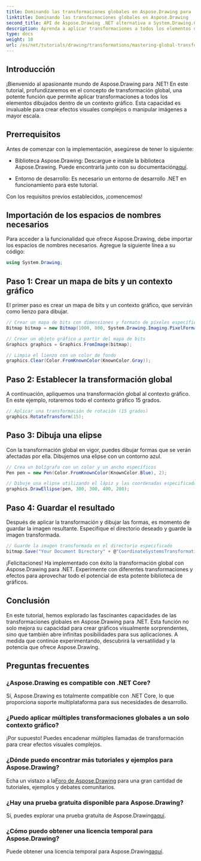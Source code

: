 ```yaml
---
title: Dominando las transformaciones globales en Aspose.Drawing para .NET
linktitle: Dominando las transformaciones globales en Aspose.Drawing
second_title: API de Aspose.Drawing .NET alternativa a System.Drawing.Common
description: Aprenda a aplicar transformaciones a todos los elementos dibujados dentro de un contexto gráfico, lo que le permitirá crear efectos visuales cautivadores y manipular imágenes de manera eficiente.
type: docs
weight: 10
url: /es/net/tutorials/drawing/transformations/mastering-global-transformations/
---
```

## Introducción

¡Bienvenido al apasionante mundo de Aspose.Drawing para .NET! En este tutorial, profundizaremos en el concepto de transformación global, una potente función que permite aplicar transformaciones a todos los elementos dibujados dentro de un contexto gráfico. Esta capacidad es invaluable para crear efectos visuales complejos o manipular imágenes a mayor escala.

## Prerrequisitos

Antes de comenzar con la implementación, asegúrese de tener lo siguiente:

-  Biblioteca Aspose.Drawing: Descargue e instale la biblioteca Aspose.Drawing. Puede encontrarla junto con su documentación[aquí](https://reference.aspose.com/drawing/net/).
  
- Entorno de desarrollo: Es necesario un entorno de desarrollo .NET en funcionamiento para este tutorial.

Con los requisitos previos establecidos, ¡comencemos!

## Importación de los espacios de nombres necesarios

Para acceder a la funcionalidad que ofrece Aspose.Drawing, debe importar los espacios de nombres necesarios. Agregue la siguiente línea a su código:

```csharp
using System.Drawing;
```

## Paso 1: Crear un mapa de bits y un contexto gráfico

El primer paso es crear un mapa de bits y un contexto gráfico, que servirán como lienzo para dibujar.

```csharp
// Crear un mapa de bits con dimensiones y formato de píxeles específicos
Bitmap bitmap = new Bitmap(1000, 800, System.Drawing.Imaging.PixelFormat.Format32bppPArgb);

// Crear un objeto gráfico a partir del mapa de bits
Graphics graphics = Graphics.FromImage(bitmap);

// Limpia el lienzo con un color de fondo
graphics.Clear(Color.FromKnownColor(KnownColor.Gray));
```

## Paso 2: Establecer la transformación global

A continuación, apliquemos una transformación global al contexto gráfico. En este ejemplo, rotaremos todo el contexto gráfico 15 grados.

```csharp
// Aplicar una transformación de rotación (15 grados)
graphics.RotateTransform(15);
```

## Paso 3: Dibuja una elipse

Con la transformación global en vigor, puedes dibujar formas que se verán afectadas por ella. Dibujemos una elipse con un contorno azul.

```csharp
// Crea un bolígrafo con un color y un ancho específicos
Pen pen = new Pen(Color.FromKnownColor(KnownColor.Blue), 2);

// Dibuje una elipse utilizando el lápiz y las coordenadas especificadas
graphics.DrawEllipse(pen, 300, 300, 400, 200);
```

## Paso 4: Guardar el resultado

Después de aplicar la transformación y dibujar las formas, es momento de guardar la imagen resultante. Especifique el directorio deseado y guarde la imagen transformada.

```csharp
// Guarde la imagen transformada en el directorio especificado
bitmap.Save("Your Document Directory" + @"CoordinateSystemsTransformations\GlobalTransformation_out.png");
```

¡Felicitaciones! Ha implementado con éxito la transformación global con Aspose.Drawing para .NET. Experimente con diferentes transformaciones y efectos para aprovechar todo el potencial de esta potente biblioteca de gráficos.

## Conclusión

En este tutorial, hemos explorado las fascinantes capacidades de las transformaciones globales en Aspose.Drawing para .NET. Esta función no solo mejora su capacidad para crear gráficos visualmente sorprendentes, sino que también abre infinitas posibilidades para sus aplicaciones. A medida que continúe experimentando, descubrirá la versatilidad y la potencia que ofrece Aspose.Drawing.

## Preguntas frecuentes

### ¿Aspose.Drawing es compatible con .NET Core?

Sí, Aspose.Drawing es totalmente compatible con .NET Core, lo que proporciona soporte multiplataforma para sus necesidades de desarrollo.

### ¿Puedo aplicar múltiples transformaciones globales a un solo contexto gráfico?

¡Por supuesto! Puedes encadenar múltiples llamadas de transformación para crear efectos visuales complejos.

### ¿Dónde puedo encontrar más tutoriales y ejemplos para Aspose.Drawing?

 Echa un vistazo a la[Foro de Aspose.Drawing](https://forum.aspose.com/c/diagram/17) para una gran cantidad de tutoriales, ejemplos y debates comunitarios.

### ¿Hay una prueba gratuita disponible para Aspose.Drawing?

 Sí, puedes explorar una prueba gratuita de Aspose.Drawing[aquí](https://releases.aspose.com/).

### ¿Cómo puedo obtener una licencia temporal para Aspose.Drawing?

 Puede obtener una licencia temporal para Aspose.Drawing[aquí](https://purchase.conholdate.com/temporary-license/).